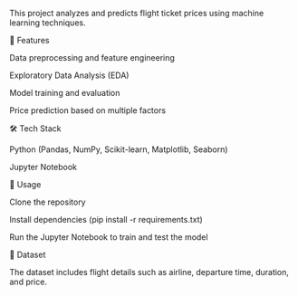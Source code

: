 This project analyzes and predicts flight ticket prices using machine learning techniques.

🔹 Features

Data preprocessing and feature engineering

Exploratory Data Analysis (EDA)

Model training and evaluation

Price prediction based on multiple factors

🛠 Tech Stack

Python (Pandas, NumPy, Scikit-learn, Matplotlib, Seaborn)

Jupyter Notebook

🚀 Usage

Clone the repository

Install dependencies (pip install -r requirements.txt)

Run the Jupyter Notebook to train and test the model

📌 Dataset

The dataset includes flight details such as airline, departure time, duration, and price.
